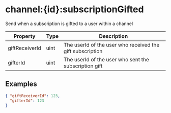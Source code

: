 # channel:{id}:subscriptionGifted

Send when a subscription is gifted to a user within a channel

| Property                | Type | Description                                                                |
| ----------------------- | ---- | -------------------------------------------------------------------------- |
| giftReceiverId          | uint | The userId of the user who received the gift subscription                  |
| gifterId                | uint | The userId of the user who sent the subscription gift                      |

## Examples

```json
{ "giftReceiverId": 123,
  "gifterId": 123
}
```
